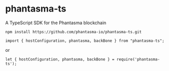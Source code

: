 # phantasma-ts
A TypeScript SDK for the Phantasma blockchain

   ```npm install https://github.com/phantasma-io/phantasma-ts.git```

    import { hostConfiguration, phantasma, backBone } from "phantasma-ts";
or
    
    let { hostConfiguration, phantasma, backBone } = require('phantasma-ts');